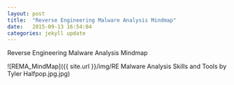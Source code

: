 ```yaml
---
layout: post
title:  "Reverse Engineering Malware Analysis Mindmap"
date:   2015-09-13 16:54:04
categories: jekyll update
---
```


Reverse Engineering Malware Analysis Mindmap

![REMA_MindMap]({{ site.url }}/img/RE Malware Analysis Skills and Tools by Tyler Halfpop.jpg.jpg)
